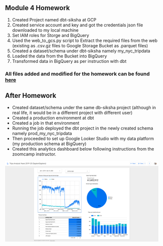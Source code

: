 ## Module 4 Homework ##

1. Created Project named dbt-siksha at GCP
2. Created service account and key and got the credentials json file downloaded to my local machine
3. Set IAM roles for Storge and BigQuery
4. Used the web_to_gcs.py script to Extract the required files from the web (existing as .csv.gz files to Google Storage Bucket as .parquet files)
5. Created a dataset/schema under dbt-siksha namely my_nyc_tripdata
6. Loaded the data from the Bucket into BigQuery
7. Transformed data in BigQuery as per instruction with dbt

### All files added and modified for the homework can be found [here](https://github.com/SapientSapiens/2025-de-zoomcamp/tree/main/homework/04/04-analytics-engineering/taxi_rides_ny) ###


## After Homework ##

- Created dataset/schema under the same db-siksha project (although in real life, it would be in a different project with different user)
- Created a production environment at dbt
- Created a job in that environment
- Running the job deployed the dbt project in the newly created schema namely prod_my_nyc_tripdata
- Then proceeded to set up Google Looker Studio with my data platform (my production schema at BigQuery)
- Created this analytics dashboard below following instructions from the zoomcamp instructor.

![alt text](screencapture-lookerstudio-google-reporting-3a325c19-3213-439a-a0ed-d9a80baa3aa4-page-Ed0BF-2025-03-15-20_12_52.png)
